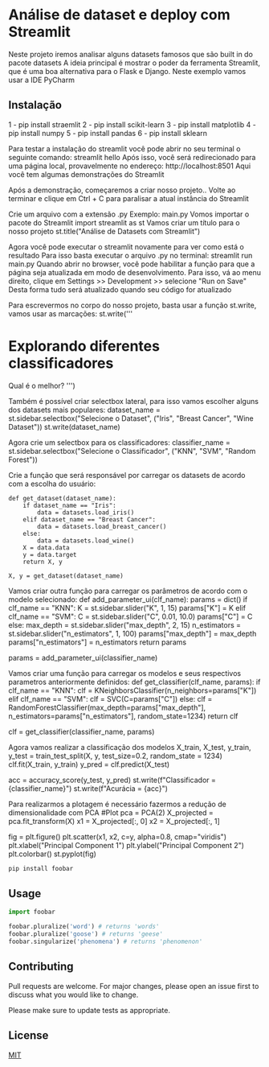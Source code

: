 # Análise de dataset e deploy com Streamlit

Neste projeto iremos analisar alguns datasets famosos que são built in do pacote datasets
A ideia principal é mostrar o poder da ferramenta Streamlit, que é uma boa alternativa para o Flask e Django.
Neste exemplo vamos usar a IDE PyCharm

## Instalação

1 - pip install straemlit
2 - pip install scikit-learn
3 - pip install matplotlib
4 - pip install numpy
5 - pip install pandas
6 - pip install sklearn

Para testar a instalação do streamlit você pode abrir no seu terminal o seguinte comando:
streamlit hello
Após isso, você será redirecionado para uma página local, provavelmente no endereço: http://localhost:8501
Aqui você tem algumas demonstrações do Streamlit

Após a demonstração, começaremos a criar nosso projeto..
Volte ao terminar e clique em Ctrl + C para paralisar a atual instância do Streamlit

Crie um arquivo com a extensão .py
Exemplo: main.py
Vomos importar o pacote do Streamlit
import streamlit as st
Vamos criar um título para o nosso projeto
st.title("Análise de Datasets com Streamlit")

Agora você pode executar o streamlit novamente para ver como está o resultado
Para isso basta executar o arquivo .py no terminal:
streamlit run main.py
Quando abrir no browser, você pode habilitar a função para que a página seja atualizada em modo de desenvolvimento.
Para isso, vá ao menu direito, clique em Settings >> Development >> selecione "Run on Save"
Desta forma tudo será atualizado quando seu código for atualizado

Para escrevermos no corpo do nosso projeto, basta usar a função st.write, vamos usar as marcações:
st.write('''
# Explorando diferentes classificadores
Qual é o melhor?
''')

Também é possível criar selectbox lateral, para isso vamos escolher alguns dos datasets mais populares:
dataset_name = st.sidebar.selectbox("Selecione o Dataset", ("Iris", "Breast Cancer", "Wine Dataset"))
st.write(dataset_name)

Agora crie um selectbox para os classificadores:
classifier_name = st.sidebar.selectbox("Selecione o Classificador", ("KNN", "SVM", "Random Forest"))

Crie a função que será responsável por carregar os datasets de acordo com a escolha do usuário:
```
def get_dataset(dataset_name):
    if dataset_name == "Iris":
        data = datasets.load_iris()
    elif dataset_name == "Breast Cancer":
        data = datasets.load_breast_cancer()
    else:
        data = datasets.load_wine()
    X = data.data
    y = data.target
    return X, y

X, y = get_dataset(dataset_name)
```

Vamos criar outra função para carregar os parâmetros de acordo com o modelo selecionado:
def add_parameter_ui(clf_name):
    params = dict()
    if clf_name == "KNN":
        K = st.sidebar.slider("K", 1, 15)
        params["K"] = K
    elif clf_name == "SVM":
        C = st.sidebar.slider("C", 0.01, 10.0)
        params["C"] = C
    else:
        max_depth = st.sidebar.slider("max_depth", 2, 15)
        n_estimators = st.sidebar.slider("n_estimators", 1, 100)
        params["max_depth"] = max_depth
        params["n_estimators"] = n_estimators
    return params

params = add_parameter_ui(classifier_name)

Vamos criar uma função para carregar os modelos e seus respectivos parametros anteriormente definidos:
def get_classifier(clf_name, params):
    if clf_name == "KNN":
        clf = KNeighborsClassifier(n_neighbors=params["K"])
    elif clf_name == "SVM":
        clf = SVC(C=params["C"])
    else:
        clf = RandomForestClassifier(max_depth=params["max_depth"],
                                     n_estimators=params["n_estimators"], random_state=1234)
    return clf

clf = get_classifier(classifier_name, params)

Agora vamos realizar a classificação dos modelos
X_train, X_test, y_train, y_test = train_test_split(X, y, test_size=0.2, random_state = 1234)
clf.fit(X_train, y_train)
y_pred = clf.predict(X_test)

acc = accuracy_score(y_test, y_pred)
st.write(f"Classificador = {classifier_name}")
st.write(f"Acurácia = {acc}")

Para realizarmos a plotagem é necessário fazermos a redução de dimensionalidade com PCA
#Plot
pca = PCA(2)
X_projected = pca.fit_transform(X)
x1 = X_projected[:, 0]
x2 = X_projected[:, 1]

fig = plt.figure()
plt.scatter(x1, x2, c=y, alpha=0.8, cmap="viridis")
plt.xlabel("Principal Component 1")
plt.ylabel("Principal Component 2")
plt.colorbar()
st.pyplot(fig)








```bash
pip install foobar
```

## Usage

```python
import foobar

foobar.pluralize('word') # returns 'words'
foobar.pluralize('goose') # returns 'geese'
foobar.singularize('phenomena') # returns 'phenomenon'
```

## Contributing
Pull requests are welcome. For major changes, please open an issue first to discuss what you would like to change.

Please make sure to update tests as appropriate.

## License
[MIT](https://choosealicense.com/licenses/mit/)